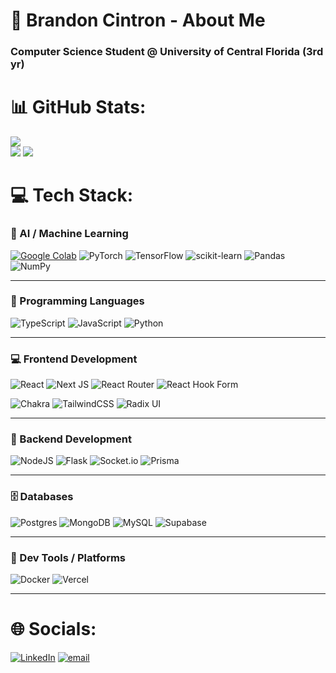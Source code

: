 # 💫 Brandon Cintron - About Me
### Computer Science Student @ University of Central Florida (3rd yr)

# 📊 GitHub Stats:
![](https://nirzak-streak-stats.vercel.app/?user=brandoncintron&theme=codeSTACKr&hide_border=false)</br>
![](https://github-readme-stats.vercel.app/api/top-langs/?username=brandoncintron&theme=codeSTACKr&hide_border=false&include_all_commits=true&count_private=true&layout=compact)
![](https://github-readme-stats.vercel.app/api?username=brandoncintron&theme=codeSTACKr&hide_border=false&include_all_commits=true&count_private=true) </br>

# 💻 Tech Stack:
### 🧠 AI / Machine Learning  
[![Google Colab](https://img.shields.io/badge/Google%20Colab-F9AB00?logo=googlecolab&logoColor=fff)](#) ![PyTorch](https://img.shields.io/badge/PyTorch-%23EE4C2C.svg?style=flat&logo=PyTorch&logoColor=white) ![TensorFlow](https://img.shields.io/badge/TensorFlow-%23FF6F00.svg?style=flat&logo=TensorFlow&logoColor=white) ![scikit-learn](https://img.shields.io/badge/scikit--learn-%23F7931E.svg?style=flat&logo=scikit-learn&logoColor=white) ![Pandas](https://img.shields.io/badge/pandas-%23150458.svg?style=flat&logo=pandas&logoColor=white) ![NumPy](https://img.shields.io/badge/numpy-%23013243.svg?style=flat&logo=numpy&logoColor=white)

---

### 📝 Programming Languages  
![TypeScript](https://img.shields.io/badge/TypeScript-%23007ACC.svg?style=flat&logo=typescript&logoColor=white) ![JavaScript](https://img.shields.io/badge/JavaScript-%23323330.svg?style=flat&logo=javascript&logoColor=%23F7DF1E) ![Python](https://img.shields.io/badge/Python-3670A0?style=flat&logo=python&logoColor=ffdd54)

---

### 💻 Frontend Development  
![React](https://img.shields.io/badge/React-%2320232a.svg?style=flat&logo=react&logoColor=%2361DAFB) ![Next JS](https://img.shields.io/badge/Next.js-black?style=flat&logo=next.js&logoColor=white)  ![React Router](https://img.shields.io/badge/React_Router-CA4245?style=flat&logo=react-router&logoColor=white) ![React Hook Form](https://img.shields.io/badge/React%20Hook%20Form-%23EC5990.svg?style=flat&logo=reacthookform&logoColor=white)

![Chakra](https://img.shields.io/badge/ChakraUI-%234ED1C5.svg?style=flat&logo=chakraui&logoColor=white) ![TailwindCSS](https://img.shields.io/badge/TailwindCSS-%2338B2AC.svg?style=flat&logo=tailwind-css&logoColor=white) ![Radix UI](https://img.shields.io/badge/RadixUI%20-161618.svg?style=flat&logo=radix-ui&logoColor=white)

---

### 🧩 Backend Development  
![NodeJS](https://img.shields.io/badge/Node.js-6DA55F?style=flat&logo=node.js&logoColor=white) ![Flask](https://img.shields.io/badge/Flask-%23000.svg?style=flat&logo=flask&logoColor=white) ![Socket.io](https://img.shields.io/badge/Socket.io-black?style=flat&logo=Socket.io&badgeColor=010101) ![Prisma](https://img.shields.io/badge/Prisma-3982CE?style=flat&logo=Prisma&logoColor=white)

---

### 🗄️ Databases  
![Postgres](https://img.shields.io/badge/Postgres-%23316192.svg?style=flat&logo=postgresql&logoColor=white) ![MongoDB](https://img.shields.io/badge/MongoDB-%234ea94b.svg?style=flat&logo=mongodb&logoColor=white) ![MySQL](https://img.shields.io/badge/MySQL-4479A1.svg?style=flat&logo=mysql&logoColor=white) ![Supabase](https://img.shields.io/badge/Supabase-3ECF8E?style=flat&logo=supabase&logoColor=white)

---

### 🧰 Dev Tools / Platforms  
![Docker](https://img.shields.io/badge/Docker-%230db7ed.svg?style=flat&logo=docker&logoColor=white) ![Vercel](https://img.shields.io/badge/Vercel-%23000000.svg?style=flat&logo=vercel&logoColor=white)


---

# 🌐 Socials:
[![LinkedIn](https://custom-icon-badges.demolab.com/badge/LinkedIn-0A66C2?logo=linkedin-white&logoColor=fff)](https://linkedin.com/in/brandon-cintron) [![email](https://img.shields.io/badge/Email-D14836?logo=gmail&logoColor=white)](mailto:brandon@brandoncintron.dev) 

<!-- Proudly created with GPRM ( https://gprm.itsvg.in ) -->
